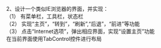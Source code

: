 2、设计一个类似IE浏览器的界面，并实现：  
（1）	有菜单栏，工具栏，状态栏  
（2）	实现“主页”，“转到”，“刷新”,“后退”，“前进”等功能  
（3）	点击“Internet选项”，弹出相应界面，实现“设置主页”功能  
在当前界面使用TabControl控件进行布局  
